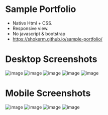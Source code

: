 # Sample Portfolio
- Native Html + CSS.
- Responsive view.
- No javascript & bootstrap
- https://shokerm.github.io/sample-portfolio/
# Desktop Screenshots
![image](https://github.com/shokerm/sample-portfolio/assets/96984377/7b5fd896-7b10-421f-a64d-ea5611e373ce)
![image](https://github.com/shokerm/sample-portfolio/assets/96984377/7bc403f5-314e-4fca-8387-52ad29f1a421)
![image](https://github.com/shokerm/sample-portfolio/assets/96984377/3e179b32-f458-4332-bddf-f655b1c232eb)
![image](https://github.com/shokerm/sample-portfolio/assets/96984377/ba1a819f-4f98-4c3d-bcfc-a53b20a6d719)
![image](https://github.com/shokerm/sample-portfolio/assets/96984377/2184e0d5-602a-48a9-a02e-25cf18a8782b)

# Mobile Screenshots
![image](https://github.com/shokerm/sample-portfolio/assets/96984377/2edc6b9e-13b4-4dd5-84f2-91d20beb8d13)
![image](https://github.com/shokerm/sample-portfolio/assets/96984377/8a40aaa6-2c6a-4ccb-8ba9-4fe37c995911)
![image](https://github.com/shokerm/sample-portfolio/assets/96984377/fa9e70a3-f533-4484-b374-adebcf1f3e41)
![image](https://github.com/shokerm/sample-portfolio/assets/96984377/83033c6b-860d-465b-945e-8136d1643fd7)





